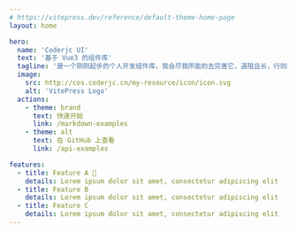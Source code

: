```yaml
---
# https://vitepress.dev/reference/default-theme-home-page
layout: home

hero:
  name: 'Coderjc UI'
  text: '基于 Vue3 的组件库'
  tagline: '是一个刚刚起步的个人开发组件库，我会尽我所能的去完善它，道阻且长，行则将至！'
  image:
    src: http://cos.coderjc.cn/my-resource/icon/icon.svg
    alt: 'VitePress Logo'
  actions:
    - theme: brand
      text: 快速开始
      link: /markdown-examples
    - theme: alt
      text: 在 GitHub 上查看
      link: /api-examples

features:
  - title: Feature A 🦾
    details: Lorem ipsum dolor sit amet, consectetur adipiscing elit
  - title: Feature B
    details: Lorem ipsum dolor sit amet, consectetur adipiscing elit
  - title: Feature C
    details: Lorem ipsum dolor sit amet, consectetur adipiscing elit
---
```

